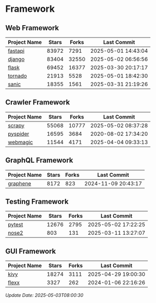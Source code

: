 # Framework

## Web Framework
| Project Name | Stars | Forks | Last Commit |
| ------------ | ----- | ----- | ----------- |
| [fastapi](https://github.com/fastapi/fastapi) | 83972 | 7291 | 2025-05-01 14:43:04 |
| [django](https://github.com/django/django) | 83404 | 32550 | 2025-05-02 06:56:56 |
| [flask](https://github.com/pallets/flask) | 69452 | 16377 | 2025-03-30 20:17:17 |
| [tornado](https://github.com/tornadoweb/tornado) | 21913 | 5528 | 2025-05-01 18:42:30 |
| [sanic](https://github.com/sanic-org/sanic) | 18355 | 1561 | 2025-03-31 21:19:26 |

## Crawler Framework
| Project Name | Stars | Forks | Last Commit |
| ------------ | ----- | ----- | ----------- |
| [scrapy](https://github.com/scrapy/scrapy) | 55068 | 10777 | 2025-05-02 08:37:28 |
| [pyspider](https://github.com/binux/pyspider) | 16595 | 3684 | 2020-08-02 17:34:20 |
| [webmagic](https://github.com/code4craft/webmagic) | 11544 | 4171 | 2025-04-04 09:33:13 |

## GraphQL Framework
| Project Name | Stars | Forks | Last Commit |
| ------------ | ----- | ----- | ----------- |
| [graphene](https://github.com/graphql-python/graphene) | 8172 | 823 | 2024-11-09 20:43:17 |

## Testing Framework
| Project Name | Stars | Forks | Last Commit |
| ------------ | ----- | ----- | ----------- |
| [pytest](https://github.com/pytest-dev/pytest) | 12676 | 2795 | 2025-05-02 17:22:25 |
| [nose2](https://github.com/nose-devs/nose2) | 803 | 131 | 2025-03-11 13:27:07 |

## GUI Framework
| Project Name | Stars | Forks | Last Commit |
| ------------ | ----- | ----- | ----------- |
| [kivy](https://github.com/kivy/kivy) | 18274 | 3111 | 2025-04-29 19:00:30 |
| [flexx](https://github.com/flexxui/flexx) | 3327 | 262 | 2024-01-06 22:16:26 |

*Update Date: 2025-05-03T08:00:30*